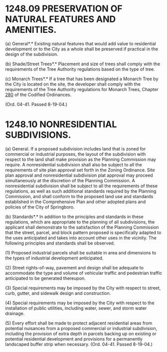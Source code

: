1248.09 PRESERVATION OF NATURAL FEATURES AND AMENITIES.
=======================================================

​(a) General*.* Existing natural features that would add value to
residential development or to the City as a whole shall be preserved if
practical in the design of the subdivision.

​(b) Shade/Street Trees*.* Placement and size of trees shall comply with
the requirements of the Tree Authority regulations based on the type of
tree.

​(c) Monarch Trees*.* If a tree that has been designated a Monarch Tree
by the City is located on the site, the developer shall comply with the
requirements of the Tree Authority regulations for Monarch Trees,
Chapter [280](190dab57.html) of the Codified Ordinances.

(Ord. 04-41. Passed 8-19-04.)

1248.10 NONRESIDENTIAL SUBDIVISIONS.
====================================

​(a) General. If a proposed subdivision includes land that is zoned for
commercial or industrial purposes, the layout of the subdivision with
respect to the land shall make provision as the Planning Commission may
require. A nonresidential subdivision shall also be subject to all the
requirements of site plan approval set forth in the Zoning Ordinance.
Site plan approval and nonresidential subdivision plat approval may
proceed simultaneously at the discretion of the Planning Commission. A
nonresidential subdivision shall be subject to all the requirements of
these regulations, as well as such additional standards required by the
Planning Commission, and shall conform to the proposed land use and
standards established in the Comprehensive Plan and other adopted plans
and policies of the City of Springboro.

​(b) Standards*.* In addition to the principles and standards in these
regulations, which are appropriate to the planning of all subdivisions,
the applicant shall demonstrate to the satisfaction of the Planning
Commission that the street, parcel, and block pattern proposed is
specifically adapted to the uses anticipated and takes into account
other uses in the vicinity. The following principles and standards shall
be observed.

​(1) Proposed industrial parcels shall be suitable in area and
dimensions to the types of industrial development anticipated.

​(2) Street rights-of-way, pavement and design shall be adequate to
accommodate the type and volume of vehicular traffic and pedestrian
traffic anticipated to be generated thereupon.

​(3) Special requirements may be imposed by the City with respect to
street, curb, gutter, and sidewalk design and construction.

​(4) Special requirements may be imposed by the City with respect to the
installation of public utilities, including water, sewer, and storm
water drainage.

​(5) Every effort shall be made to protect adjacent residential areas
from potential nuisances from a proposed commercial or industrial
subdivision, including the provision of extra depth in parcels backing
up on existing or potential residential development and provisions for a
permanently landscaped buffer strip when necessary. (Ord. 04-41. Passed
8-19-04.)
